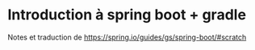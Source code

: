 # Introduction à spring boot + gradle

Notes et traduction de https://spring.io/guides/gs/spring-boot/#scratch


